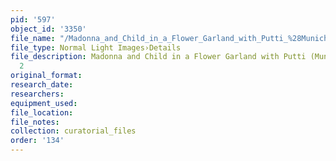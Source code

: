 ```yaml
---
pid: '597'
object_id: '3350'
file_name: "/Madonna_and_Child_in_a_Flower_Garland_with_Putti_%28Munich%29_detail_2.jpg"
file_type: Normal Light Images›Details
file_description: Madonna and Child in a Flower Garland with Putti (Munich) - Detail
  2
original_format:
research_date:
researchers:
equipment_used:
file_location:
file_notes:
collection: curatorial_files
order: '134'
---
```

